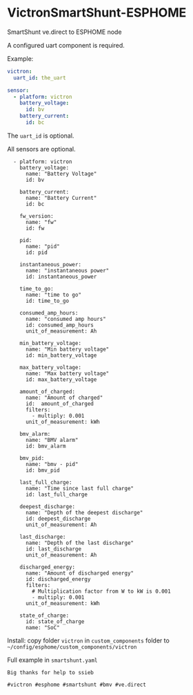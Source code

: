 # VictronSmartShunt-ESPHOME
 SmartShunt ve.direct to ESPHOME node


A configured uart component is required.

Example:
```yaml
victron:
  uart_id: the_uart

sensor:
  - platform: victron
    battery_voltage:
      id: bv
    battery_current:
      id: bc
```

The `uart_id` is optional.

All sensors are optional.

```
  - platform: victron
    battery_voltage:
      name: "Battery Voltage"  
      id: bv

    battery_current:
      name: "Battery Current" 
      id: bc

    fw_version:
      name: "fw"  
      id: fw

    pid:
      name: "pid"  
      id: pid

    instantaneous_power:
      name: "instantaneous power"  
      id: instantaneous_power      

    time_to_go:
      name: "time to go"  
      id: time_to_go

    consumed_amp_hours:
      name: "consumed amp hours"
      id: consumed_amp_hours  
      unit_of_measurement: Ah

    min_battery_voltage:
      name: "Min battery voltage"
      id: min_battery_voltage   

    max_battery_voltage: 
      name: "Max battery voltage"
      id: max_battery_voltage     

    amount_of_charged:
      name: "Amount of charged"
      id:  amount_of_charged   
      filters:
        - multiply: 0.001
      unit_of_measurement: kWh

    bmv_alarm:
      name: "BMV alarm"
      id: bmv_alarm
      
    bmv_pid:
      name: "bmv - pid"
      id: bmv_pid

    last_full_charge:
      name: "Time since last full charge"
      id: last_full_charge

    deepest_discharge:
      name: "Depth of the deepest discharge"
      id: deepest_discharge   
      unit_of_measurement: Ah

    last_discharge:
      name: "Depth of the last discharge"
      id: last_discharge
      unit_of_measurement: Ah

    discharged_energy:
      name: "Amount of discharged energy"
      id: discharged_energy   
      filters:
        # Multiplication factor from W to kW is 0.001
        - multiply: 0.001
      unit_of_measurement: kWh

    state_of_charge:
      id: state_of_charge
      name: "SoC"  
```

Install:
copy folder `victron` in `custom_components` folder to `~/config/esphome/custom_components/victron`

Full example in `smartshunt.yaml`

`Big thanks for help to ssieb`

```
#victron #esphome #smartshunt #bmv #ve.direct 
